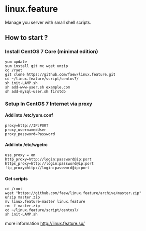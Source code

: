 # linux.feature

Manage you server with small shell scripts.

## How to start ?

### Install CentOS 7 Core (minimal edition)

    yum update
    yum install git mc wget unzip
    cd /root
    git clone https://github.com/faew/linux.feature.git
    cd ~/linux.feature/script/centos7/
    sh init-LAMP.sh
    sh add-www-user.sh example.com
    sh add-mysql-user.sh firstdb

### Setup In CentOS 7 Internet via proxy

#### Add into /etc/yum.conf
    
    proxy=http://IP:PORT
    proxy_username=User
    proxy_password=Password
    
#### Add into /etc/wgetrc

    use_proxy = on
    http_proxy=http://login:password@ip:port
    https_proxy=http://login:password@ip:port
    ftp_proxy=http://login:password@ip:port

#### Get scripts
    
    cd /root
    wget "https://github.com/faew/linux.feature/archive/master.zip"
    unzip master.zip
    mv linux.feature-master linux.feature
    rm -f master.zip
    cd ~/linux.feature/script/centos7/
    sh init-LAMP.sh

more information http://linux.feature.su/     
